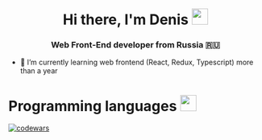 <h1 align="center">Hi there, I'm Denis
<img src="https://github.com/blackcater/blackcater/raw/main/images/Hi.gif" height="32"/></h1>
<h3 align="center">Web Front-End developer from Russia 🇷🇺</h3>

- 🌱 I’m currently learning web frontend (React, Redux, Typescript) more than a year

<h1>Programming languages <img src="https://cdn4.iconfinder.com/data/icons/programming-23/100/965-1024.png" height="32" /></h1>

[![codewars](https://www.codewars.com/users/JoystickNS/badges/large)](https://www.codewars.com/users/JoystickNS)

<!--
**JoystickNS/JoystickNS** is a ✨ _special_ ✨ repository because its `README.md` (this file) appears on your GitHub profile.

Here are some ideas to get you started:

- 🔭 I’m currently working on ...
- 🌱 I’m currently learning web frontend (React, Redux, Typescript)
- 👯 I’m looking to collaborate on ...
- 🤔 I’m looking for help with ...
- 💬 Ask me about ...
- 📫 How to reach me: ...
- 😄 Pronouns: ...
- ⚡ Fun fact: ...
-->
